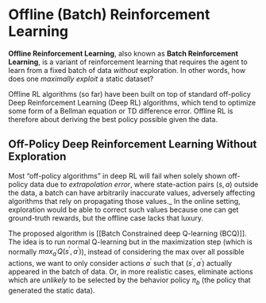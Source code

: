 # Offline (Batch) Reinforcement Learning
**Offline Reinforcement Learning**, also known as **Batch Reinforcement Learning**, is a variant of reinforcement learning that requires the agent to learn from a fixed batch of data _without_ exploration. In other words, how does one _maximally exploit_ a static dataset?

Offline RL algorithms (so far) have been built on top of standard off-policy Deep Reinforcement Learning (Deep RL) algorithms, which tend to optimize some form of a Bellman equation or TD difference error. Offline RL is therefore about deriving the best policy possible given the data.

## Off-Policy Deep Reinforcement Learning Without Exploration
Most “off-policy algorithms” in deep RL will fail when solely shown off-policy data due to _extrapolation error_, where state-action pairs $(s, a)$ outside the data, a batch can have arbitrarily inaccurate values, adversely affecting algorithms that rely on propagating those values._ In the online setting, exploration would be able to correct such values because one can get ground-truth rewards, but the offline case lacks that luxury.

The proposed algorithm is [[Batch Constrained deep Q-learning (BCQ)]]. The idea is to run normal Q-learning but in the maximization step (which is normally $max_{a^\prime} Q(s^\prime,a^\prime)$), instead of considering the max over all possible actions, we want to only consider actions $a^\prime$ such that $(s^\prime,a^\prime)$ actually appeared in the batch of data. Or, in more realistic cases, eliminate actions which are _unlikely_ to be selected by the behavior policy $\pi_b$ (the policy that generated the static data).